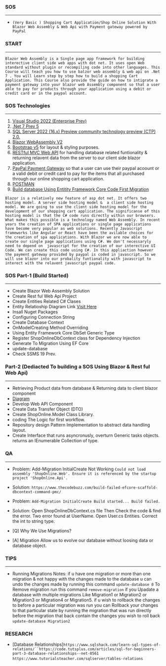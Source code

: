 ### SOS
---
- `(Very Basic ) Shopping Cart Application/Shop Online Solution With Blazor Web Assembly & Web Api with Payment gateway powered by PayPal `


### START
---
`Blazor Web Assembly is a Single page app framework for building interective client side web apps with dot net. It uses open Web standard without plugin or recompiling code into other languages. This Course will teach you how to use balzor web assembly & web api on .Net 7 . You will Learn step by step how to build a shopping Cart Application. This Course also provide the guide on how to intigrate a payment gateway into your blazor web Assembly component so that a user able to pay for products through your application using a debit or credit card or in the paypal account.`

### SOS Technologies
---
1. [Visual Studio 2022 (Enterprise Prev)](https://visualstudio.microsoft.com/vs/preview/)
2. [.Net 7 Prev 5](https://devblogs.microsoft.com/dotnet/dotnet-7-generic-math/)
3. [SQL Server 2022 (16.x) Preview community technology preview (CTP) 2.0.](https://docs.microsoft.com/en-us/sql/sql-server/what-s-new-in-sql-server-2022?view=sql-server-ver16)
4. [Blazor WebAssembly V2](https://docs.microsoft.com/en-us/aspnet/core/blazor/?view=aspnetcore-6.0)
5. [Bootstrap v5](https://getbootstrap.com/) for layout & styling purposes.
6. [RESTful MVC Web API](https://docs.microsoft.com/en-us/aspnet/web-api/) for handling database related funtionality & returning relavent data from the server to our client side blazor application.
7. [PayPal Payment Gateway](https://developer.paypal.com/api/nvp-soap/payflow/payflow-gateway/) so that a user can use their paypal acoount or a valid debit or credit card to pay for the items that all purchased through our online shopping cart application.
8. [POSTMAN](https://www.postman.com/)
9. [Build database Using Entitity Framework Core Code First Migration](https://docs.microsoft.com/en-us/aspnet/entity-framework)

`Blazor is a relatively new feature of asp dot net. It offers two hosting model. A server side hosting model &  a client side hosting model. We are going to use the client side hosting model for the development of our shopping cart application. The significanse of this hosting model is that the C# code runs directly within our browsers. What makes this possible is a technology named Web Assembly. In recent years the creation of SPA applications or single page applications have become very popular as web solutions. Recently Javascript frameworks like Angular or React have been the avilable choices for the creation of spa applications. With Blazor we are now able to create our single page applications using C#. We don't necessaryly need to depend on  javascript for the creation of our interective UI Code.
We can create this code using C#. In this appliaction however the payment gateway provided by paypal is coded in javascript. So we will use blazor into our probality funtionality with javascript to interect with the relavent javascript paypal code.`

### SOS Part-1 (Build Started)
---

-  Create Blazor Web Assembly Solution
-  Create Rest ful Web Api Project
-  Create Entities Related C# Clases
-  Entity Relatioship Diagram Link [Visit Here](https://lucid.app/lucidchart/969fa12e-1cb2-49bf-9e2d-3a89accc11ab/edit?viewport_loc=-65%2C-11%2C1707%2C872%2C0_0&invitationId=inv_534ffb26-27c6-4037-99ad-da8d6e9f0aa2#)
-  Insall Nuget Packages
-  Configuring Connection String
-  Create Database Context
-  OnModelCreating Method Overriding
-  Using Entity Framework Core DbSet Generic Type 
-  Register ShopOnlineDbContext class for Dependency Injection
-  Generate To Migration Using EF Core
-  update-database
-  Check SSMS 19 Prev.

### Part-2 (Dediacted To building a SOS Using Blazor & Rest ful Web Api)
---
- Retrieving Product data from database & Returning data to client blazor component
- [Diagram](https://lucid.app/lucidchart/4715f825-77f7-4867-bf6d-0b9c9961cf0f/edit?viewport_loc=-10%2C-11%2C1707%2C872%2C0_0&invitationId=inv_02814206-a40a-4c94-9087-ab773e457b69#) 
- Develop Web API Component
- Create Data Transfer Object (DTO)
- Create ShopOnline.Model Class Library.
- coding The Logic for first workflow.
- Repository design Pattern Implementation to abstract data handling layout.
- Create Interface that runs asyncronusly, overturn Generic tasks objects. returns an IEnumerable Collection of type.



### QA
---
- Problem: Add-Migration InitialCreate Not Working `Could not load assembly 'ShopOnline.Web'. Ensure it is referenced by the startup project 'ShopOnline.Api'.`
- Solution: `https://www.thecodebuzz.com/build-failed-efcore-scaffold-dbcontext-command-pmc/`

- Problem: `Add-Migration InitialCreate
Build started...
Build failed.`
- Solution: Open ShopOnlineDbContext.cs file Then Check the code & find the error. Two error found at UserName. Open User.cs Entities. Correct the int to string type.

- [Q]  Why We Use Migrations?
- [A]  Migration Allow us to evolve our database without loosing data or database object.

### TIPS
---
- Running Migrations Notes: if u have one migration or more than one migration & not happy with the changes made to the database u can undo the changes made by running this command `update-database 0` To Remove migration run this command `remove-migration` if you Upadate a database with multiple migrations Like Migration1 or Migration2 or Migration3 or Migration4 or Migration5. if u wish to rollback the changes to before a particular migration was run you can Rollback your changes to that particular state by running the migration that was run directly before the migration that back contain the changes you wish to roll back `update-database Migration2`

### RESEARCH 
- [Database Relationships]`https://www.sqlshack.com/learn-sql-types-of-relations/``https://code.tutsplus.com/articles/sql-for-beginners-part-3-database-relationships--net-8561` `https://www.tutorialsteacher.com/sqlserver/tables-relations`
